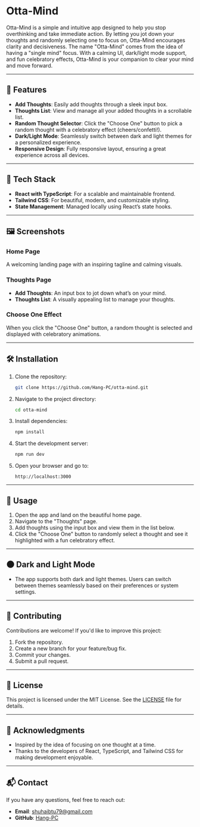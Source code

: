 # Otta-Mind

Otta-Mind is a simple and intuitive app designed to help you stop overthinking and take immediate action. By letting you jot down your thoughts and randomly selecting one to focus on, Otta-Mind encourages clarity and decisiveness. The name "Otta-Mind" comes from the idea of having a "single mind" focus. With a calming UI, dark/light mode support, and fun celebratory effects, Otta-Mind is your companion to clear your mind and move forward.

---

## 🚀 Features

- **Add Thoughts**: Easily add thoughts through a sleek input box.
- **Thoughts List**: View and manage all your added thoughts in a scrollable list.
- **Random Thought Selector**: Click the "Choose One" button to pick a random thought with a celebratory effect (cheers/confetti!).
- **Dark/Light Mode**: Seamlessly switch between dark and light themes for a personalized experience.
- **Responsive Design**: Fully responsive layout, ensuring a great experience across all devices.

---

## 🌈 Tech Stack

- **React with TypeScript**: For a scalable and maintainable frontend.
- **Tailwind CSS**: For beautiful, modern, and customizable styling.
- **State Management**: Managed locally using React’s state hooks.

---

## 🖼️ Screenshots

### Home Page

A welcoming landing page with an inspiring tagline and calming visuals.

### Thoughts Page

- **Add Thoughts**: An input box to jot down what’s on your mind.
- **Thoughts List**: A visually appealing list to manage your thoughts.

### Choose One Effect

When you click the "Choose One" button, a random thought is selected and displayed with celebratory animations.

---

## 🛠️ Installation

1. Clone the repository:

   ```bash
   git clone https://github.com/Hang-PC/otta-mind.git
   ```

2. Navigate to the project directory:

   ```bash
   cd otta-mind
   ```

3. Install dependencies:

   ```bash
   npm install
   ```

4. Start the development server:

   ```bash
   npm run dev
   ```

5. Open your browser and go to:
   ```
   http://localhost:3000
   ```

---

## 🔧 Usage

1. Open the app and land on the beautiful home page.
2. Navigate to the "Thoughts" page.
3. Add thoughts using the input box and view them in the list below.
4. Click the "Choose One" button to randomly select a thought and see it highlighted with a fun celebratory effect.

---

## 🌑 Dark and Light Mode

- The app supports both dark and light themes. Users can switch between themes seamlessly based on their preferences or system settings.

---

## 🤝 Contributing

Contributions are welcome! If you'd like to improve this project:

1. Fork the repository.
2. Create a new branch for your feature/bug fix.
3. Commit your changes.
4. Submit a pull request.

---

## 📜 License

This project is licensed under the MIT License. See the [LICENSE](LICENSE) file for details.

---

## 🙌 Acknowledgments

- Inspired by the idea of focusing on one thought at a time.
- Thanks to the developers of React, TypeScript, and Tailwind CSS for making development enjoyable.

---

## 📬 Contact

If you have any questions, feel free to reach out:

- **Email**: shuhaibtu79@gmail.com
- **GitHub**: [Hang-PC](https://github.com/Hang-PC)
